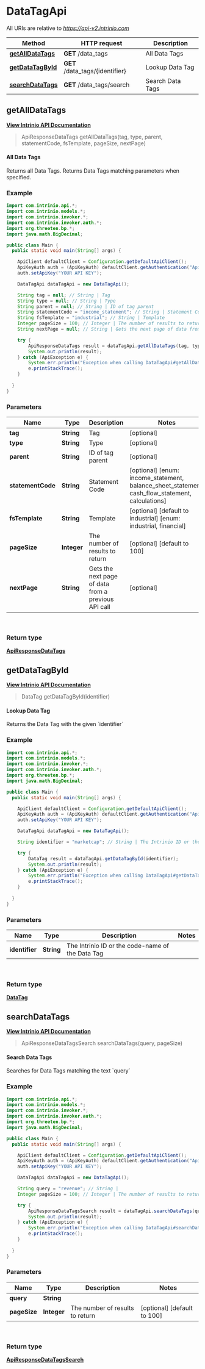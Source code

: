 # DataTagApi

All URIs are relative to *https://api-v2.intrinio.com*

Method | HTTP request | Description
------------- | ------------- | -------------
[**getAllDataTags**](DataTagApi.md#getAllDataTags) | **GET** /data_tags | All Data Tags
[**getDataTagById**](DataTagApi.md#getDataTagById) | **GET** /data_tags/{identifier} | Lookup Data Tag
[**searchDataTags**](DataTagApi.md#searchDataTags) | **GET** /data_tags/search | Search Data Tags



[//]: # (START_OPERATION)

[//]: # (CLASS:DataTagApi)

[//]: # (METHOD:getAllDataTags)

[//]: # (RETURN_TYPE:ApiResponseDataTags)

[//]: # (RETURN_TYPE_KIND:object)

[//]: # (RETURN_TYPE_DOC:ApiResponseDataTags.md)

[//]: # (OPERATION:getAllDataTags_v2)

[//]: # (ENDPOINT:/data_tags)

[//]: # (DOCUMENT_LINK:DataTagApi.md#getAllDataTags)

<a name="getAllDataTags"></a>
## **getAllDataTags**

[**View Intrinio API Documentation**](https://docs.intrinio.com/documentation/api_v2/getAllDataTags_v2)

[//]: # (START_OVERVIEW)

> ApiResponseDataTags getAllDataTags(tag, type, parent, statementCode, fsTemplate, pageSize, nextPage)

#### All Data Tags


Returns all Data Tags. Returns Data Tags matching parameters when specified.

[//]: # (END_OVERVIEW)

### Example

[//]: # (START_CODE_EXAMPLE)

```java
import com.intrinio.api.*;
import com.intrinio.models.*;
import com.intrinio.invoker.*;
import com.intrinio.invoker.auth.*;
import org.threeten.bp.*;
import java.math.BigDecimal;

public class Main {
  public static void main(String[] args) {

    ApiClient defaultClient = Configuration.getDefaultApiClient();
    ApiKeyAuth auth = (ApiKeyAuth) defaultClient.getAuthentication("ApiKeyAuth");
    auth.setApiKey("YOUR API KEY");

    DataTagApi dataTagApi = new DataTagApi();

    String tag = null; // String | Tag
    String type = null; // String | Type
    String parent = null; // String | ID of tag parent
    String statementCode = "income_statement"; // String | Statement Code
    String fsTemplate = "industrial"; // String | Template
    Integer pageSize = 100; // Integer | The number of results to return
    String nextPage = null; // String | Gets the next page of data from a previous API call

    try {
        ApiResponseDataTags result = dataTagApi.getAllDataTags(tag, type, parent, statementCode, fsTemplate, pageSize, nextPage);
        System.out.println(result);
    } catch (ApiException e) {
        System.err.println("Exception when calling DataTagApi#getAllDataTags");
        e.printStackTrace();
    }
  
  }
}
```

[//]: # (END_CODE_EXAMPLE)

### Parameters

[//]: # (START_PARAMETERS)


Name | Type | Description  | Notes
------------- | ------------- | ------------- | -------------
 **tag** | **String**| Tag | [optional] &nbsp;
 **type** | **String**| Type | [optional] &nbsp;
 **parent** | **String**| ID of tag parent | [optional] &nbsp;
 **statementCode** | **String**| Statement Code | [optional] [enum: income_statement, balance_sheet_statement, cash_flow_statement, calculations] &nbsp;
 **fsTemplate** | **String**| Template | [optional] [default to industrial] [enum: industrial, financial] &nbsp;
 **pageSize** | **Integer**| The number of results to return | [optional] [default to 100] &nbsp;
 **nextPage** | **String**| Gets the next page of data from a previous API call | [optional] &nbsp;
<br/>

[//]: # (END_PARAMETERS)

### Return type

[**ApiResponseDataTags**](ApiResponseDataTags.md)

[//]: # (END_OPERATION)


[//]: # (START_OPERATION)

[//]: # (CLASS:DataTagApi)

[//]: # (METHOD:getDataTagById)

[//]: # (RETURN_TYPE:DataTag)

[//]: # (RETURN_TYPE_KIND:object)

[//]: # (RETURN_TYPE_DOC:DataTag.md)

[//]: # (OPERATION:getDataTagById_v2)

[//]: # (ENDPOINT:/data_tags/{identifier})

[//]: # (DOCUMENT_LINK:DataTagApi.md#getDataTagById)

<a name="getDataTagById"></a>
## **getDataTagById**

[**View Intrinio API Documentation**](https://docs.intrinio.com/documentation/api_v2/getDataTagById_v2)

[//]: # (START_OVERVIEW)

> DataTag getDataTagById(identifier)

#### Lookup Data Tag


Returns the Data Tag with the given &#x60;identifier&#x60;

[//]: # (END_OVERVIEW)

### Example

[//]: # (START_CODE_EXAMPLE)

```java
import com.intrinio.api.*;
import com.intrinio.models.*;
import com.intrinio.invoker.*;
import com.intrinio.invoker.auth.*;
import org.threeten.bp.*;
import java.math.BigDecimal;

public class Main {
  public static void main(String[] args) {

    ApiClient defaultClient = Configuration.getDefaultApiClient();
    ApiKeyAuth auth = (ApiKeyAuth) defaultClient.getAuthentication("ApiKeyAuth");
    auth.setApiKey("YOUR API KEY");

    DataTagApi dataTagApi = new DataTagApi();

    String identifier = "marketcap"; // String | The Intrinio ID or the code-name of the Data Tag

    try {
        DataTag result = dataTagApi.getDataTagById(identifier);
        System.out.println(result);
    } catch (ApiException e) {
        System.err.println("Exception when calling DataTagApi#getDataTagById");
        e.printStackTrace();
    }
  
  }
}
```

[//]: # (END_CODE_EXAMPLE)

### Parameters

[//]: # (START_PARAMETERS)


Name | Type | Description  | Notes
------------- | ------------- | ------------- | -------------
 **identifier** | **String**| The Intrinio ID or the code-name of the Data Tag | &nbsp;
<br/>

[//]: # (END_PARAMETERS)

### Return type

[**DataTag**](DataTag.md)

[//]: # (END_OPERATION)


[//]: # (START_OPERATION)

[//]: # (CLASS:DataTagApi)

[//]: # (METHOD:searchDataTags)

[//]: # (RETURN_TYPE:ApiResponseDataTagsSearch)

[//]: # (RETURN_TYPE_KIND:object)

[//]: # (RETURN_TYPE_DOC:ApiResponseDataTagsSearch.md)

[//]: # (OPERATION:searchDataTags_v2)

[//]: # (ENDPOINT:/data_tags/search)

[//]: # (DOCUMENT_LINK:DataTagApi.md#searchDataTags)

<a name="searchDataTags"></a>
## **searchDataTags**

[**View Intrinio API Documentation**](https://docs.intrinio.com/documentation/api_v2/searchDataTags_v2)

[//]: # (START_OVERVIEW)

> ApiResponseDataTagsSearch searchDataTags(query, pageSize)

#### Search Data Tags


Searches for Data Tags matching the text &#x60;query&#x60;

[//]: # (END_OVERVIEW)

### Example

[//]: # (START_CODE_EXAMPLE)

```java
import com.intrinio.api.*;
import com.intrinio.models.*;
import com.intrinio.invoker.*;
import com.intrinio.invoker.auth.*;
import org.threeten.bp.*;
import java.math.BigDecimal;

public class Main {
  public static void main(String[] args) {

    ApiClient defaultClient = Configuration.getDefaultApiClient();
    ApiKeyAuth auth = (ApiKeyAuth) defaultClient.getAuthentication("ApiKeyAuth");
    auth.setApiKey("YOUR API KEY");

    DataTagApi dataTagApi = new DataTagApi();

    String query = "revenue"; // String | 
    Integer pageSize = 100; // Integer | The number of results to return

    try {
        ApiResponseDataTagsSearch result = dataTagApi.searchDataTags(query, pageSize);
        System.out.println(result);
    } catch (ApiException e) {
        System.err.println("Exception when calling DataTagApi#searchDataTags");
        e.printStackTrace();
    }
  
  }
}
```

[//]: # (END_CODE_EXAMPLE)

### Parameters

[//]: # (START_PARAMETERS)


Name | Type | Description  | Notes
------------- | ------------- | ------------- | -------------
 **query** | **String**|  | &nbsp;
 **pageSize** | **Integer**| The number of results to return | [optional] [default to 100] &nbsp;
<br/>

[//]: # (END_PARAMETERS)

### Return type

[**ApiResponseDataTagsSearch**](ApiResponseDataTagsSearch.md)

[//]: # (END_OPERATION)

